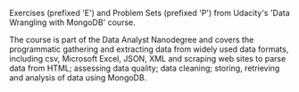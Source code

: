 Exercises (prefixed 'E') and Problem Sets (prefixed 'P') from Udacity's
'Data Wrangling with MongoDB' course.

The course is part of the Data Analyst Nanodegree and covers the
programmatic gathering and extracting data from widely used data
formats, including csv, Microsoft Excel, JSON, XML and scraping web
sites to parse data from HTML; assessing data quality; data cleaning;
storing, retrieving and analysis of data using MongoDB.